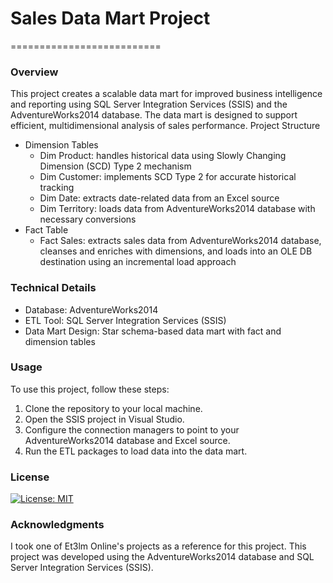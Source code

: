 # Sales Data Mart Project
==========================
### Overview
This project creates a scalable data mart for improved business intelligence and reporting using SQL Server Integration Services (SSIS) and the AdventureWorks2014 database. The data mart is designed to support efficient, multidimensional analysis of sales performance.
Project Structure
- Dimension Tables
  - Dim Product: handles historical data using Slowly Changing Dimension (SCD) Type 2 mechanism
  - Dim Customer: implements SCD Type 2 for accurate historical tracking
  - Dim Date: extracts date-related data from an Excel source
  - Dim Territory: loads data from AdventureWorks2014 database with necessary conversions
- Fact Table
  - Fact Sales: extracts sales data from AdventureWorks2014 database, cleanses and enriches with dimensions, and loads into an      OLE DB destination using an incremental load approach
### Technical Details
- Database: AdventureWorks2014
- ETL Tool: SQL Server Integration Services (SSIS)
- Data Mart Design: Star schema-based data mart with fact and dimension tables
### Usage
To use this project, follow these steps:
1. Clone the repository to your local machine.
2. Open the SSIS project in Visual Studio.
3. Configure the connection managers to point to your AdventureWorks2014 database and Excel source.
4. Run the ETL packages to load data into the data mart.

### License
[![License: MIT](https://img.shields.io/badge/License-MIT-yellow.svg)](https://opensource.org/licenses/MIT)

### Acknowledgments
I took one of Et3lm Online's projects as a reference for this project.
This project was developed using the AdventureWorks2014 database and SQL Server Integration Services (SSIS).
